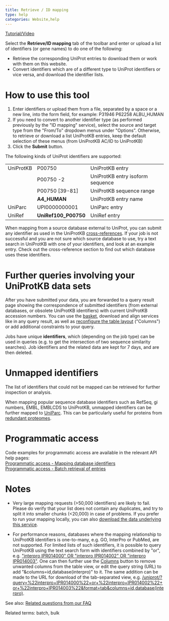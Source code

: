 ```yaml
---
title: Retrieve / ID mapping
type: help
categories: Website,help
---
```


[Tutorial/Video](https://www.youtube.com/watch?v=kLdgjqWoMZc)

Select the **Retrieve/ID mapping** tab of the toolbar and enter or upload a list of identifiers (or gene names) to do one of the following:

-   Retrieve the corresponding UniProt entries to download them or work with them on this website.
-   Convert identifiers which are of a different type to UniProt identifiers or vice versa, and download the identifier lists.

# How to use this tool

1.  Enter identifiers or upload them from a file, separated by a space or a new line, into the form field, for example: P31946 P62258 ALBU\_HUMAN
2.  If you need to convert to another identifier type (as performed previously by the "ID mapping" service), select the source and target type from the "From/To" dropdown menus under "Options". Otherwise, to retrieve or download a list UniProtKB entries, keep the default selection of these menus (from UniProtKB AC/ID to UniProtKB)
3.  Click the **Submit** button.

The following kinds of UniProt identifiers are supported:

|           |                       |                                  |
|:----------|:----------------------|:---------------------------------|
| UniProtKB | P00750                | UniProtKB entry                  |
|           | P00750 -2             | UniProtKB entry isoform sequence |
|           | P00750 \[39-81\]      | UniProtKB sequence range         |
|           | **A4\_HUMAN**         | UniProtKB entry name             |
| UniParc   | UPI0000000001         | UniParc entry                    |
| UniRef    | **UniRef100\_P00750** | UniRef entry                     |

When mapping from a source database external to UniProt, you can submit any identifier as used in the UniProtKB [cross-references](https://www.uniprot.org/help/cross%5Freferences%5Fsection). If your job is not successful and you are not sure which source database to use, try a text search in UniProtKB with one of your identifiers, and look at an example entry. Check out the cross-reference section to find out which database uses these identifiers.

# Further queries involving your UniProtKB data sets

After you have submitted your data, you are forwarded to a query result page showing the correspondence of submitted identifiers (from external databases, or obsolete UniProtKB identifiers) with current UniProtKB accession numbers. You can use the [basket](https://www.uniprot.org/help/basket), download and align services like in any query result, as well as [reconfigure the table layout](https://www.uniprot.org/help/customize) ("Columns") or add additional constraints to your query.

Jobs have unique **identifiers**, which (depending on the job type) can be used in queries (e.g. to get the intersection of two sequence similarity searches). Job identifiers and the related data are kept for 7 days, and are then deleted.

# Unmapped identifiers

The list of identifiers that could not be mapped can be retrieved for further inspection or analysis.

When mapping popular sequence database identifiers such as RefSeq, gi numbers, EMBL, EMBLCDS to UniProtKB, unmapped identifiers can be further mapped to [UniParc](https://www.uniprot.org/help/uniparc). This can be particularly useful for proteins from [redundant proteomes](https://www.uniprot.org/help/proteome%5Fredundancy).

# Programmatic access

Code examples for programmatic access are available in the relevant API help pages:  
[Programmatic access - Mapping database identifiers](https://www.uniprot.org/help/api%5Fidmapping)  
[Programmatic access - Batch retrieval of entries](https://www.uniprot.org/help/api%5Fbatch%5Fretrieval)

# Notes

-   Very large mapping requests (&gt;50,000 identifiers) are likely to fail. Please do verify that your list does not contain any duplicates, and try to split it into smaller chunks (&lt;20,000) in case of problems. If you prefer to run your mapping locally, you can also [download the data underlying this service](https://ftp.uniprot.org/pub/databases/uniprot/current%5Frelease/knowledgebase/idmapping/).

-   For performance reasons, databases where the mapping relationship to UniProtKB identifiers is one-to-many, e.g. GO, InterPro or PubMed, are not supported. For limited lists of such identifiers, it is possible to query UniProtKB using the text search form with identifiers combined by "or", e.g. ["interpro IPR014000" OR "interpro IPR014002" OR "interpro IPR014003"](https://www.uniprot.org/uniprotkb/?query=%22interpro+IPR014000%22+or+%22interpro+IPR014002%22+or+%22interpro+IPR014003%22). One can then further use the [Columns](https://www.uniprot.org/help/customize) button to remove unwanted columns from the table view, or edit the query string (URL) to add "&columns=id,database(interpro)" to it. The same addition can be made to the URL for download of the tab-separated view, e.g. [/uniprot/?query=%22interpro+IPR014000%22+or+%22interpro+IPR014002%22+or+%22interpro+IPR014003%22&format=tab&columns=id,database(interpro)](https://www.uniprot.org/uniprotkb/?query=%22interpro+IPR014000%22+or+%22interpro+IPR014002%22+or+%22interpro+IPR014003%22&format=tab&columns=id,database(interpro)).

See also: [Related questions from our FAQ](https://www.uniprot.org/help/?query=(batch+OR+%22id+mapping%22+OR+%22upload+lists%22)+AND+section%3Afaq)

Related terms: batch, bulk
